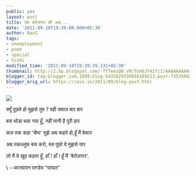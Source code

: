 ```yaml
---
public: yes
layout: post
title: एक बेरोजगार की आह...
date: '2011-09-18T19:39:00.000+05:30'
author: RavS
tags:
- unemployment
- poem
- special
- hindi
modified_time: '2011-09-18T19:39:39.131+05:30'
thumbnail: http://2.bp.blogspot.com/-fTTeezQO_vM/TnX6JY4IfjI/AAAAAAAAAsU/W5FqzmiZFn4/s72-c/264990_204878779565126_100001290172059_622354_4339747_n.jpg
blogger_id: tag:blogger.com,1999:blog-5435629330016169213.post-7353508293503501233
blogger_orig_url: https://ravs.in/2011/09/blog-post.html
---
```


[![](http://2.bp.blogspot.com/-fTTeezQO_vM/TnX6JY4IfjI/AAAAAAAAAsU/W5FqzmiZFn4/s400/264990_204878779565126_100001290172059_622354_4339747_n.jpg)](http://2.bp.blogspot.com/-fTTeezQO_vM/TnX6JY4IfjI/AAAAAAAAAsU/W5FqzmiZFn4/s1600/264990_204878779565126_100001290172059_622354_4339747_n.jpg)

क्यूँ पूछते हो मुझसे तुम ?
वही सवाल बार बार

बस थोडा थक गया हूँ,
नहीं मानी है पूरी हार

कल तक कहा 'चैम्प' मुझे
अब कहते हो,हूँ मैं बेकार

अब तकल्लुफ बस करो,
मत पूछो ये मुझसे यार

लो मैं ये खुद कहता हूँ,
हाँ ! हाँ ! हूँ मैं 'बेरोज़गार'.

\ --कात्यायन पाण्डेय "घायल"
